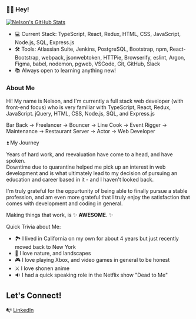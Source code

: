 ### 👋🏽 Hey! 

[![Nelson's GitHub Stats](https://github-readme-stats.vercel.app/api?username=neldaza)](https://github.com/neldaza/github-readme-stats)

- 💻 Current Stack:  TypeScript, React, Redux, HTML, CSS, JavaScript, Node.js, SQL, Express.js
- 🛠 Tools:  Atlassian Suite, Jenkins, PostgreSQL, Bootstrap, npm, React-Bootstrap, webpack, jsonwebtoken, HTTPie, Browserify, eslint, Argon, Figma, babel, nodemon, pgweb, VSCode, Git, GitHub, Slack 
- 📚 Always open to learning anything new!

### About Me

Hi!  My name is Nelson, and I'm currently a full stack web developer (with front-end focus) who is very familiar with TypeScript, React, Redux, JavaScript. jQuery, HTML, CSS, Node.js, SQL, and Express.js

Bar Back → Freelancer → Bouncer → Line Cook → Event Rigger → Maintenance → Restaurant Server → Actor → Web Developer

⏫ My Journey

Years of hard work, and reevaluation have come to a head, and have spoken.  
Downtime due to quarantine helped me pick up an interest in web development and is what ultimately lead to my decision of pursuing an education and career based in it - and I haven't looked back.  

I'm truly grateful for the oppurtunity of being able to finally pursue a stable profession, and am even more grateful that I truly enjoy the satisfaction that comes with development and coding in general.  

Making things that work, is ✨ **AWESOME**. ✨


Quick Trivia about Me:

- 🏞 I lived in California on my own for about 4 years but just recently moved back to New York
- 🌲 I love nature, and landscapes
- 🎮 I love playing Xbox, and video games in general to be honest
- ⚔️  I love shonen anime
- 🔉 I had a quick speaking role in the Netflix show "Dead to Me"

## Let's Connect!

📭 [LinkedIn](https://www.linkedin.com/in/nelsondaviddaza/)
